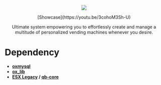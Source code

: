 <div align='center'><img src='https://imgur.com/ohvQthn'/></div>

<p align="center">
  [Showcase](https://youtu.be/3cohoM3Sh-U)
</p>
<p style="text-align: center;">Ultimate system empowering you to effortlessly create and manage a multitude of personalized vending machines whenever you desire.</p>

# Dependency

- **[oxmysql](https://github.com/overextended/oxmysql)**
- **[ox_lib](https://github.com/overextended/ox_lib)**
- **[ESX Legacy](https://github.com/esx-framework/esx-legacy) / [qb-core](https://github.com/qbcore-framework/qb-core)**